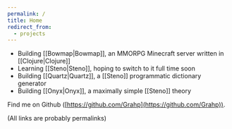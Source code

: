 ```yaml
---
permalink: /
title: Home
redirect_from:
  - projects
---
```


- Building [[Bowmap|Bowmap]], an MMORPG Minecraft server written in [[Clojure|Clojure]]
- Learning [[Steno|Steno]], hoping to switch to it full time soon
- Building [[Quartz|Quartz]], a [[Steno]] programmatic dictionary generator
- Building [[Onyx|Onyx]], a maximally simple [[Steno]] theory 

Find me on Github ([https://github.com/Grahp](https://github.com/Grahp)).

(All links are probably permalinks)